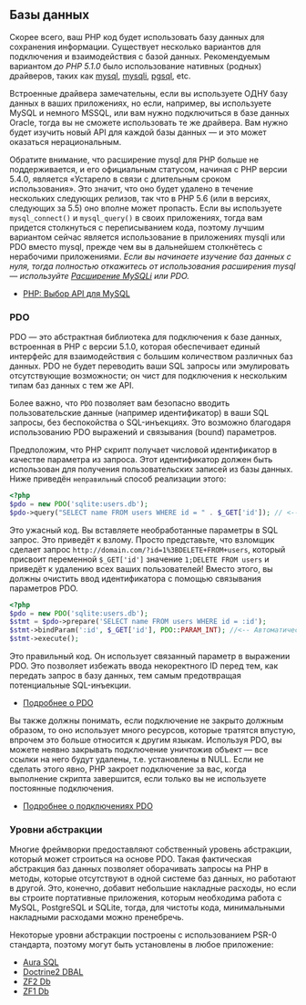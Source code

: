 ## Базы данных

Скорее всего, ваш PHP код будет использовать базу данных для сохранения информации. Существует несколько вариантов для подключения и взаимодействия с базой данных. Рекомендуемым вариантом _до PHP 5.1.0_ было использование нативных (родных) драйверов, таких как [mysql][mysql], [mysqli][mysqli], [pgsql][pgsql], etc.

Встроенные драйвера замечательны, если вы используете ОДНУ базу данных в ваших приложениях, но если, например, вы используете MySQL и немного MSSQL, или вам нужно подключиться в базе данных Oracle, тогда вы не сможете использовать те же драйвера. Вам нужно будет изучить новый API для каждой базы данных &mdash; и это может оказаться нерациональным.

Обратите внимание, что расширение mysql для PHP больше не поддерживается, и его официальным статусом, начиная с PHP версии 5.4.0, является «Устарело в связи с длительным сроком использования». Это значит, что оно будет удалено в течение нескольких следующих релизов, так что в PHP 5.6 (или в версиях, следующих за 5.5) оно вполне может пропасть. Если вы используете `mysql_connect()` и `mysql_query()` в своих приложениях, тогда вам придется столкнуться с переписыванием кода, поэтому лучшим вариантом сейчас является использование в приложениях mysqli или PDO вместо mysql, прежде чем вы в дальнейшем столкнётесь с нерабочими приложениями. _Если вы начинаете изучение баз данных с нуля, тогда полностью откажитесь от использования расширения mysql &mdash; используйте [Расширение MySQLi][mysqli] или PDO._

* [PHP: Выбор API для MySQL](http://php.net/manual/ru/mysqlinfo.api.choosing.php)

### PDO

PDO &mdash; это абстрактная библиотека для подключения к базе данных, встроенная в PHP с версии 5.1.0, которая обеспечивает единый интерфейс для взаимодействия с большим количеством различных баз данных. PDO не будет переводить ваши SQL запросы или эмулировать отсутствующие возможности; он чист для подключения к нескольким типам баз данных с тем же API.

Более важно, что `PDO` позволяет вам безопасно вводить пользовательские данные (например идентификатор) в ваши SQL запросы, без беспокойства о SQL-инъекциях. Это возможно благодаря использованию PDO выражений и связывания (bound) параметров.

Предположим, что PHP скрипт получает числовой идентификатор в качестве параметра из запроса. Этот идентификатор должен быть использован для получения пользовательских записей из базы данных. Ниже приведён `неправильный` способ реализации этого:

```php
<?php
$pdo = new PDO('sqlite:users.db');
$pdo->query("SELECT name FROM users WHERE id = " . $_GET['id']); // <-- Это неправильно!
```

Это ужасный код. Вы вставляете необработанные параметры в SQL запрос. Это приведёт к взлому. Просто представьте, что взломщик сделает запрос `http://domain.com/?id=1%3BDELETE+FROM+users`, который присвоит переменной `$_GET['id']` значение `1;DELETE FROM users` и приведёт к удалению всех ваших пользователей! Вместо этого, вы должны очистить ввод идентификатора с помощью связывания параметров PDO.

```php
<?php
$pdo = new PDO('sqlite:users.db');
$stmt = $pdo->prepare('SELECT name FROM users WHERE id = :id');
$stmt->bindParam(':id', $_GET['id'], PDO::PARAM_INT); //<-- Автоматически очищено с помощью PDO
$stmt->execute();
```

Это правильный код. Он использует связанный параметр в выражении PDO. Это позволяет избежать ввода некоректного ID перед тем, как передать запрос в базу данных, тем самым предотвращая потенциальные SQL-инъекции.

* [Подробнее о PDO][1]

Вы также должны понимать, если подключение не закрыто должным образом, то оно использует много ресурсов, которые тратятся впустую, впрочем это больше относится к другим языкам. Используя PDO, вы можете неявно закрывать подключение уничтожив объект &mdash; все ссылки на него будут удалены, т.е. установлены в NULL. Если не сделать этого явно, PHP закроет подключение за вас, когда выполнение скрипта завершится, если только вы не используете постоянные подключения.

* [Подробнее о подключениях PDO][5]

### Уровни абстракции

Многие фреймворки предоставляют собственный уровень абстракции, который может строиться на основе PDO. Такая фактическая абстракция баз данных позволяет оборачивать запросы на PHP в методы, которые отсутствуют в одной системе баз данных, но работают в другой. Это, конечно, добавит небольшие накладные расходы, но если вы строите портативные приложения, которым необходима работа с MySQL, PostgreSQL и SQLite, тогда, для чистоты кода, минимальными накладными расходами можно пренебречь.

Некоторые уровни абстракции построены с использованием PSR-0 стандарта, поэтому могут быть установлены в любое приложение:

* [Aura SQL][6]
* [Doctrine2 DBAL][2]
* [ZF2 Db][4]
* [ZF1 Db][3]

[1]: http://www.php.net/manual/ru/book.pdo.php
[2]: http://www.doctrine-project.org/projects/dbal.html
[3]: http://framework.zend.com/manual/ru/zend.db.html
[4]: http://packages.zendframework.com/docs/latest/manual/en/index.html#zend-db
[5]: http://php.net/manual/ru/pdo.connections.php
[6]: https://github.com/auraphp/Aura.Sql

[mysql]: http://php.net/mysql
[mysqli]: http://php.net/mysqli
[pgsql]: http://php.net/pgsql
